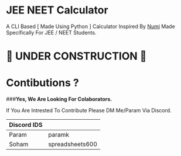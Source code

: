 # JEE NEET Calculator
A CLI Based [ Made Using Python ] Calculator Inspired By [Numi](https://numi.app/) Made Specifically For JEE / NEET Students.

# 🚧 UNDER CONSTRUCTION 🚧

# Contibutions ?
###**Yes, We Are Looking For Colaborators.**

If You Are Intrested To Contribute Please DM Me/Param Via Discord.

|Discord IDS | |
|--|--|
| Param | paramk  |
| Soham |spreadsheets600|


